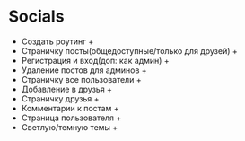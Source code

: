 # Socials

- Создать роутинг +
- Страничку посты(общедоступные/только для друзей) +
- Регистрация и вход(доп: как админ) +
- Удаление постов для админов +
- Страничку все пользователи +
- Добавление в друзья +
- Страничку друзья +
- Комментарии к постам +
- Страница пользователя +
- Светлую/темную темы +